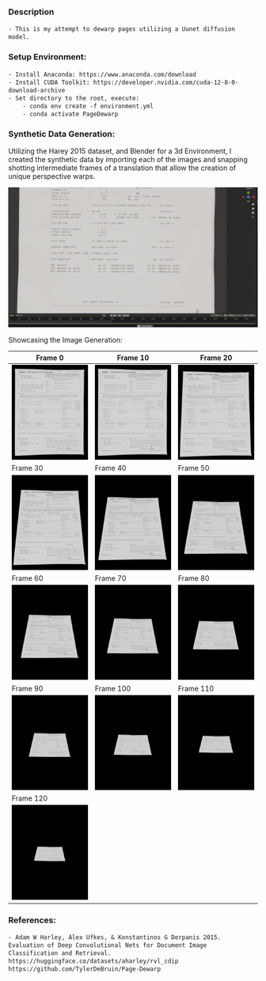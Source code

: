 ### Description
    - This is my attempt to dewarp pages utilizing a Uunet diffusion model.

### Setup Environment: 
    - Install Anaconda: https://www.anaconda.com/download
    - Install CUDA Toolkit: https://developer.nvidia.com/cuda-12-8-0-download-archive
    - Set directory to the root, execute:
        - conda env create -f environment.yml
        - conda activate PageDewarp

### Synthetic Data Generation:

Utilizing the Harey 2015 dataset, and Blender for a 3d Environment, I created the synthetic data by importing each of the images and snapping shotting intermediate frames of a translation that allow the creation of unique perspective warps.

![Demo animation](/Documentation/demo.gif)

Showcasing the Image Generation:

| Frame 0      | Frame 10     | Frame 20     |
|--------------|--------------|--------------|
| ![](/Documentation/Images/pan_sample_0000.png) | ![](/Documentation/Images/pan_sample_0010.png) | ![](/Documentation/Images/pan_sample_0020.png) |
| Frame 30     | Frame 40     | Frame 50     |
| ![](/Documentation/Images/pan_sample_0030.png) | ![](/Documentation/Images/pan_sample_0040.png) | ![](/Documentation/Images/pan_sample_0050.png) |
| Frame 60     | Frame 70     | Frame 80     |
| ![](/Documentation/Images/pan_sample_0060.png) | ![](/Documentation/Images/pan_sample_0070.png) | ![](/Documentation/Images/pan_sample_0080.png) |
| Frame 90     | Frame 100    | Frame 110    |
| ![](/Documentation/Images/pan_sample_0090.png) | ![](/Documentation/Images/pan_sample_0100.png) | ![](/Documentation/Images/pan_sample_0110.png) |
| Frame 120    |              |              |
| ![](/Documentation/Images/pan_sample_0120.png) |              |              |


### References:
    - Adam W Harley, Alex Ufkes, & Konstantinos G Derpanis 2015. Evaluation of Deep Convolutional Nets for Document Image Classification and Retrieval. https://huggingface.co/datasets/aharley/rvl_cdip https://github.com/TylerDeBruin/Page-Dewarp